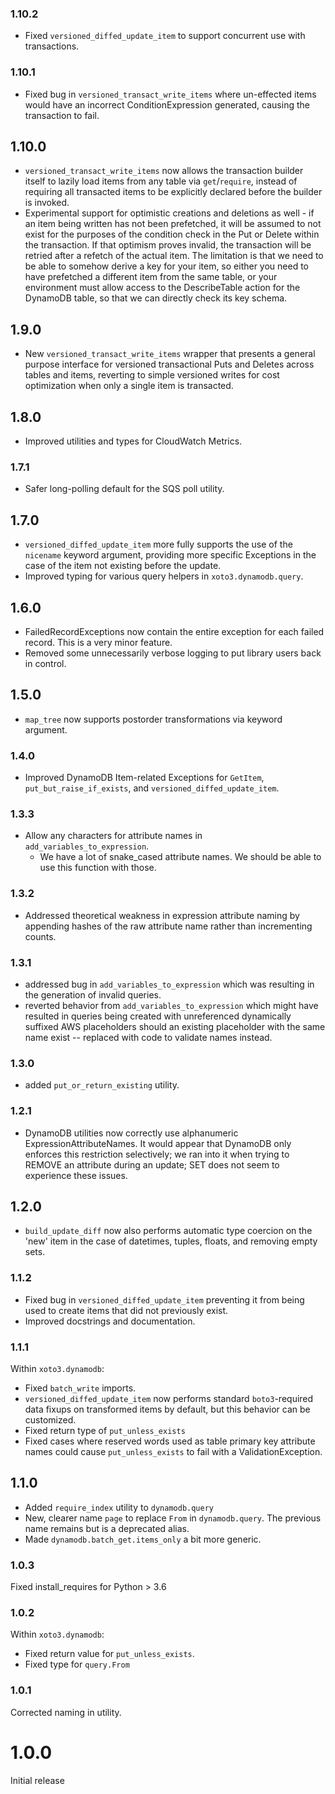 ### 1.10.2

- Fixed `versioned_diffed_update_item` to support concurrent use with
  transactions.

### 1.10.1

- Fixed bug in `versioned_transact_write_items` where un-effected
  items would have an incorrect ConditionExpression generated, causing
  the transaction to fail.

## 1.10.0

- `versioned_transact_write_items` now allows the transaction builder
  itself to lazily load items from any table via `get`/`require`,
  instead of requiring all transacted items to be explicitly declared
  before the builder is invoked.
- Experimental support for optimistic creations and deletions as
  well - if an item being written has not been prefetched, it will be
  assumed to not exist for the purposes of the condition check in the
  Put or Delete within the transaction. If that optimism proves
  invalid, the transaction will be retried after a refetch of the
  actual item. The limitation is that we need to be able to somehow
  derive a key for your item, so either you need to have prefetched a
  different item from the same table, or your environment must allow
  access to the DescribeTable action for the DynamoDB table, so that
  we can directly check its key schema.

## 1.9.0

- New `versioned_transact_write_items` wrapper that presents a general
  purpose interface for versioned transactional Puts and Deletes
  across tables and items, reverting to simple versioned writes for
  cost optimization when only a single item is transacted.

## 1.8.0

- Improved utilities and types for CloudWatch Metrics.

### 1.7.1

- Safer long-polling default for the SQS poll utility.

## 1.7.0

- `versioned_diffed_update_item` more fully supports the use of the
  `nicename` keyword argument, providing more specific Exceptions in
  the case of the item not existing before the update.
- Improved typing for various query helpers in `xoto3.dynamodb.query`.

## 1.6.0

- FailedRecordExceptions now contain the entire exception for each
  failed record. This is a very minor feature.
- Removed some unnecessarily verbose logging to put library users back
  in control.

## 1.5.0

- `map_tree` now supports postorder transformations via keyword argument.

### 1.4.0

- Improved DynamoDB Item-related Exceptions for `GetItem`,
  `put_but_raise_if_exists`, and `versioned_diffed_update_item`.

### 1.3.3

- Allow any characters for attribute names in `add_variables_to_expression`.
  - We have a lot of snake_cased attribute names. We should be able to use this function with those.

### 1.3.2

- Addressed theoretical weakness in expression attribute naming by
  appending hashes of the raw attribute name rather than incrementing
  counts.

### 1.3.1

- addressed bug in `add_variables_to_expression` which was resulting in
  the generation of invalid queries.
- reverted behavior from `add_variables_to_expression` which might have
  resulted in queries being created with unreferenced dynamically suffixed
  AWS placeholders should an existing placeholder with the same name exist
  -- replaced with code to validate names instead.

### 1.3.0

- added `put_or_return_existing` utility.

### 1.2.1

- DynamoDB utilities now correctly use alphanumeric
  ExpressionAttributeNames. It would appear that DynamoDB only
  enforces this restriction selectively; we ran into it when trying to
  REMOVE an attribute during an update; SET does not seem to
  experience these issues.

## 1.2.0

- `build_update_diff` now also performs automatic type coercion on the
  'new' item in the case of datetimes, tuples, floats, and removing
  empty sets.

### 1.1.2

- Fixed bug in `versioned_diffed_update_item` preventing it from being
  used to create items that did not previously exist.
- Improved docstrings and documentation.

### 1.1.1

Within `xoto3.dynamodb`:

- Fixed `batch_write` imports.
- `versioned_diffed_update_item` now performs standard
  `boto3`-required data fixups on transformed items by default, but
  this behavior can be customized.
- Fixed return type of `put_unless_exists`
- Fixed cases where reserved words used as table primary key attribute
  names could cause `put_unless_exists` to fail with a
  ValidationException.

## 1.1.0

- Added `require_index` utility to `dynamodb.query`
- New, clearer name `page` to replace `From` in `dynamodb.query`. The
  previous name remains but is a deprecated alias.
- Made `dynamodb.batch_get.items_only` a bit more generic.

### 1.0.3

Fixed install_requires for Python > 3.6

### 1.0.2

Within `xoto3.dynamodb`:

- Fixed return value for `put_unless_exists`.
- Fixed type for `query.From`

### 1.0.1

Corrected naming in utility.

# 1.0.0

Initial release
